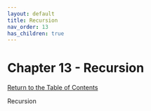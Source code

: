 ```yaml
---
layout: default
title: Recursion
nav_order: 13
has_children: true
---
```


# Chapter 13 - Recursion

[Return to the Table of Contents](../../index.md)

Recursion